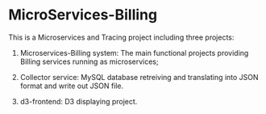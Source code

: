 # MicroServices-Billing

This is a Microservices and Tracing project including three projects:
1. Microservices-Billing system: The main functional projects providing Billing services running as  microservices;

2. Collector service: MySQL database retreiving and translating into JSON format and write out JSON file.

3. d3-frontend: D3 displaying project. 